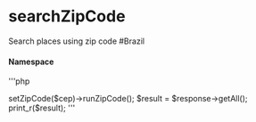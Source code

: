 # searchZipCode
Search places using zip code #Brazil

#### Namespace
'''php
   <?php
    use Jsmake\SearchZipCode;

'''
#### Method

	* setZipCode(string $zipcode)
	* runZipCode()
	* getAll()
	* getZipCode()
	* getStreet()
	* getComplement()
	* getNeighborhood()
	* getCity()
	* getUf()
	* getUnit()
	* getIbge()
	* getGia()

#### How to use
'''php
   <?php
   	use Jsmake\SearchByZipCode;

	$zipCode = new SearchByZipCode();

	$cep = "65.080-341"; //insert Zip code: "65.080-341"

	$response = $zipCode->setZipCode($cep)->runZipCode();
	
	$result = $response->getAll();

	print_r($result);
'''
